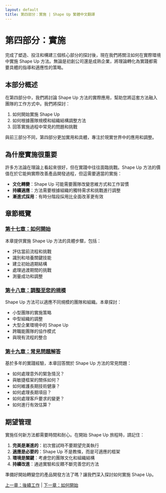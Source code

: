 ```yaml
---
layout: default
title: 第四部分：實施 | Shape Up 繁體中文翻譯
---
```


# 第四部分：實施

完成了塑造、投注和構建三個核心部分的探討後，現在我們將關注如何在實際環境中實施 Shape Up 方法。無論是初創公司還是成熟企業，將理論轉化為實踐都需要具體的指導和適應性的策略。

## 本部分概述

在第四部分中，我們將討論 Shape Up 方法的實際應用，幫助您將這套方法融入團隊的工作方式中。我們將探討：

1. 如何開始實施 Shape Up
2. 如何根據團隊規模和組織結構調整方法
3. 回答實施過程中常見的問題和挑戰

與前三部分不同，第四部分更加實用和具體，專注於現實世界中的應用和調整。

## 為什麼實施很重要

許多方法論在理論上看起來很好，但在實踐中往往面臨挑戰。Shape Up 方法的價值在於它能夠實際改善產品開發過程，但這需要適當的實施：

- **文化轉變**：Shape Up 可能需要團隊改變思維方式和工作習慣
- **持續適應**：方法需要根據組織的獨特需求和挑戰進行調整
- **漸進式採用**：有時分階段採用比全面改革更有效

## 章節概覽

### [第十七章：如何開始](./04-17-how-to-begin.html)

本章提供實施 Shape Up 方法的具體步驟，包括：
- 評估當前流程和挑戰
- 識別和培養關鍵技能
- 建立初始週期結構
- 處理過渡期間的挑戰
- 測量成功和調整

### [第十八章：調整至您的規模](./04-18-adjusting-to-your-size.html)

Shape Up 方法可以適應不同規模的團隊和組織。本章探討：
- 小型團隊的實施策略
- 中型組織的調整
- 大型企業環境中的 Shape Up
- 跨職能團隊的協作模式
- 與現有流程的整合

### [第十九章：常見問題解答](./04-19-frequently-asked-questions.html)

基於多年的實踐經驗，本章回答關於 Shape Up 方法的常見問題：
- 如何處理意外的緊急情況？
- 與敏捷框架的關係如何？
- 如何維護長期技術健康？
- 如何處理長期項目？
- 如何處理客戶要求的變更？
- 如何進行有效估算？

## 期望管理

實施任何新方法都需要時間和耐心。在開始 Shape Up 旅程時，請記住：

1. **完美是漸進的**：初次嘗試時不要期望完美執行
2. **適應是必要的**：Shape Up 不是教條，而是可適應的框架
3. **環境是關鍵**：考慮您的團隊文化和組織結構
4. **持續改進**：通過實驗和反饋不斷完善您的方法

準備好開始轉變您的產品開發方法了嗎？讓我們深入探討如何實施 Shape Up。

[上一章：後續工作](./03-16-move-on.html) | [下一章：如何開始](./04-17-how-to-begin.html) 
